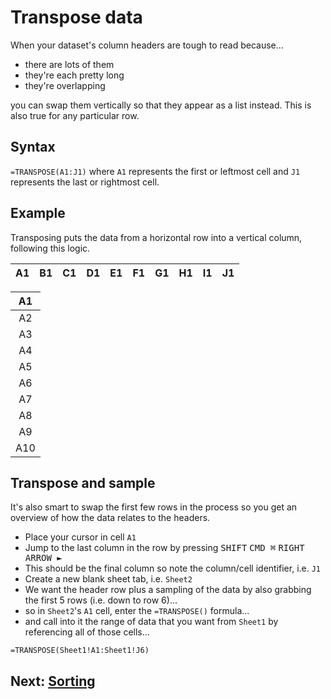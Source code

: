 # Transpose data
When your dataset's column headers are tough to read because...
- there are lots of them
- they're each pretty long
- they're overlapping

you can swap them vertically so that they appear as a list instead. This is also true for any particular row.

## Syntax
`=TRANSPOSE(A1:J1)` where `A1` represents the first or leftmost cell and `J1` represents the last or rightmost cell.

## Example
Transposing puts the data from a horizontal row into a vertical column, following this logic.

|A1|B1|C1|D1|E1|F1|G1|H1|I1|J1|
|:--:|:--:|:--:|:--:|:--:|:--:|:--:|:--:|:--:|:--:|

|A1|
|:--:|
|A2|
|A3|
|A4|
|A5|
|A6|
|A7|
|A8|
|A9|
|A10|

## Transpose and sample
It's also smart to swap the first few rows in the process so you get an overview of how the data relates to the headers.

- Place your cursor in cell `A1`
- Jump to the last column in the row by pressing <kbd>SHIFT</kbd> <kbd>CMD ⌘</kbd> <kbd>RIGHT ARROW &#9658;</kbd>
- This should be the final column so note the column/cell identifier, i.e. `J1`
- Create a new blank sheet tab, i.e. `Sheet2`
- We want the header row plus a sampling of the data by also grabbing the first 5 rows (i.e. down to row 6)...
- so in `Sheet2`'s `A1` cell, enter the `=TRANSPOSE()` formula...
- and call into it the range of data that you want from `Sheet1` by referencing all of those cells...

`=TRANSPOSE(Sheet1!A1:Sheet1!J6)`

## Next: [Sorting](03-sorting.md)
